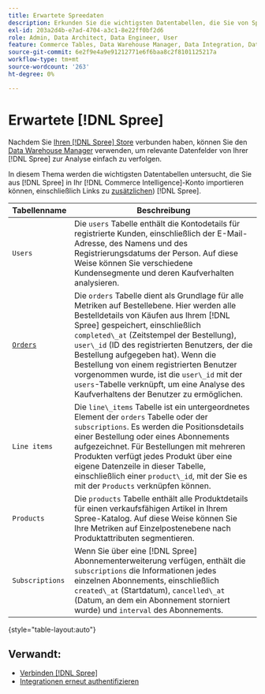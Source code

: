 ```yaml
---
title: Erwartete Spreedaten
description: Erkunden Sie die wichtigsten Datentabellen, die Sie von Spree in Ihr - [!DNL Commerce Intelligence]  importieren können.
exl-id: 203a2d4b-e7ad-4704-a3c1-8e22ff0bf2d6
role: Admin, Data Architect, Data Engineer, User
feature: Commerce Tables, Data Warehouse Manager, Data Integration, Data Import/Export
source-git-commit: 6e2f9e4a9e91212771e6f6baa8c2f8101125217a
workflow-type: tm+mt
source-wordcount: '263'
ht-degree: 0%

---
```


# Erwartete [!DNL Spree]

Nachdem Sie [Ihren [!DNL Spree] Store](../../../data-analyst/importing-data/integrations/spree.md) verbunden haben, können Sie den [Data Warehouse Manager](../../data-warehouse-mgr/tour-dwm.md) verwenden, um relevante Datenfelder von Ihrer [!DNL Spree] zur Analyse einfach zu verfolgen.

In diesem Thema werden die wichtigsten Datentabellen untersucht, die Sie aus [!DNL Spree] in Ihr [!DNL Commerce Intelligence]-Konto importieren können, einschließlich Links zu [zusätzlichen &#x200B;](https://guides.spreecommerce.org/developer/addresses.html#address)) [!DNL Spree].

| **Tabellenname** | **Beschreibung** |
|-----|-----|
| `Users` | Die `users` Tabelle enthält die Kontodetails für registrierte Kunden, einschließlich der E-Mail-Adresse, des Namens und des Registrierungsdatums der Person. Auf diese Weise können Sie verschiedene Kundensegmente und deren Kaufverhalten analysieren. |
| [`Orders`](https://guides.spreecommerce.org/developer/orders.html#overview) | Die `orders` Tabelle dient als Grundlage für alle Metriken auf Bestellebene. Hier werden alle Bestelldetails von Käufen aus Ihrem [!DNL Spree] gespeichert, einschließlich `completed\_at` (Zeitstempel der Bestellung), `user\_id` (ID des registrierten Benutzers, der die Bestellung aufgegeben hat). Wenn die Bestellung von einem registrierten Benutzer vorgenommen wurde, ist die `user\_id` mit der `users`-Tabelle verknüpft, um eine Analyse des Kaufverhaltens der Benutzer zu ermöglichen. |
| `Line items` | Die `line\_items` Tabelle ist ein untergeordnetes Element der `orders` Tabelle oder der `subscriptions`. Es werden die Positionsdetails einer Bestellung oder eines Abonnements aufgezeichnet. Für Bestellungen mit mehreren Produkten verfügt jedes Produkt über eine eigene Datenzeile in dieser Tabelle, einschließlich einer `product\_id`, mit der Sie es mit der `Products` verknüpfen können. |
| `Products` | Die `products` Tabelle enthält alle Produktdetails für einen verkaufsfähigen Artikel in Ihrem Spree-Katalog. Auf diese Weise können Sie Ihre Metriken auf Einzelpostenebene nach Produktattributen segmentieren. |
| `Subscriptions` | Wenn Sie über eine [!DNL Spree] Abonnementerweiterung verfügen, enthält die `subscriptions` die Informationen jedes einzelnen Abonnements, einschließlich `created\_at` (Startdatum), `cancelled\_at` (Datum, an dem ein Abonnement storniert wurde) und `interval` des Abonnements. |

{style="table-layout:auto"}

## Verwandt:

* [Verbinden [!DNL Spree]](../integrations/spree.md)
* [Integrationen erneut authentifizieren](https://experienceleague.adobe.com/docs/commerce-knowledge-base/kb/how-to/mbi-reauthenticating-integrations.html?lang=de)
